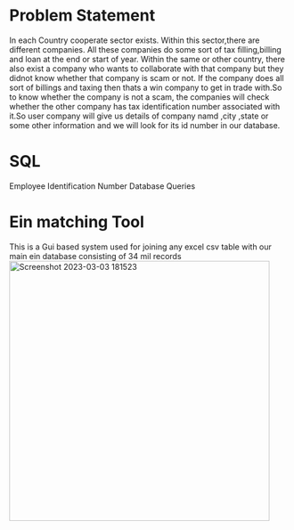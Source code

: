 # Problem Statement
In each Country cooperate sector exists. Within this sector,there are different companies. All these companies do some sort of tax filling,billing and loan at the end or start of year. Within the same or other country, there also exist a company who wants to collaborate with that company but they didnot know whether that company is scam or not. If the company does all sort of billings and taxing then thats a win company to get in trade with.So to know whether the company is not a scam, the companies will check whether the other company has tax identification number associated with it.So user company will give us details of company namd ,city ,state or some other information and we will look for its id number in our database.
# SQL
Employee Identification Number Database Queries

# Ein matching Tool
This is a Gui based system used for joining any excel csv table with our main ein database consisting of 34 mil records
<img width="467" alt="Screenshot 2023-03-03 181523" src="https://user-images.githubusercontent.com/114944340/222729409-42ce870e-e586-4ee4-8404-06032265c960.png">
